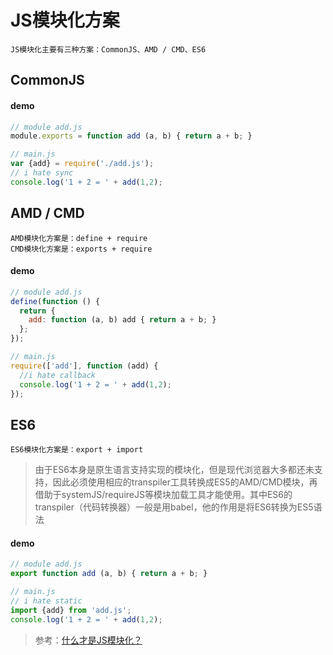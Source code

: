 # JS模块化方案

	JS模块化主要有三种方案：CommonJS、AMD / CMD、ES6

## CommonJS

#### demo

``` js
// module add.js
module.exports = function add (a, b) { return a + b; }

// main.js
var {add} = require('./add.js');
// i hate sync
console.log('1 + 2 = ' + add(1,2);
```

## AMD / CMD

	AMD模块化方案是：define + require
	CMD模块化方案是：exports + require

#### demo

``` js
// module add.js  
define(function () {
  return {
    add: function (a, b) add { return a + b; }
  };
});

// main.js
require(['add'], function (add) {
  //i hate callback
  console.log('1 + 2 = ' + add(1,2);
});
```

## ES6

	ES6模块化方案是：export + import

> 由于ES6本身是原生语言支持实现的模块化，但是现代浏览器大多都还未支持，因此必须使用相应的transpiler工具转换成ES5的AMD/CMD模块，再借助于systemJS/requireJS等模块加载工具才能使用。其中ES6的transpiler（代码转换器）一般是用babel，他的作用是将ES6转换为ES5语法

#### demo

``` js
// module add.js
export function add (a, b) { return a + b; }

// main.js
// i hate static
import {add} from 'add.js';
console.log('1 + 2 = ' + add(1,2);
```

> 参考：[什么才是JS模块化？](https://www.zhihu.com/question/39825164/answer/163458275)
